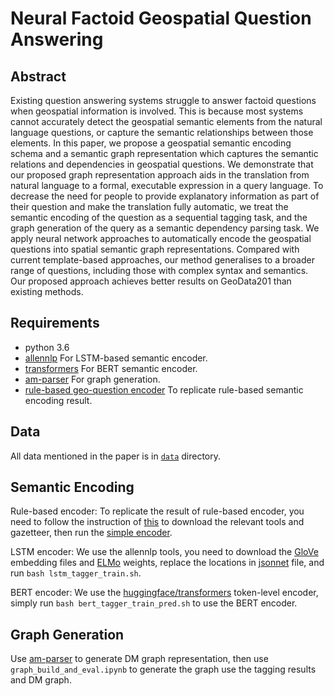 # Neural Factoid Geospatial Question Answering


## Abstract

Existing question answering systems struggle to answer factoid questions when geospatial information is involved.
This is because most systems cannot accurately detect the geospatial semantic elements from the natural language questions, or capture the semantic relationships between those elements.
In this paper, we propose a geospatial semantic encoding schema and a semantic graph representation which captures the semantic relations and dependencies in geospatial questions.
We demonstrate that our proposed graph representation approach aids in the translation from natural language to a formal, executable expression in a query language.
To decrease the need for people to provide explanatory information as part of their question and make the translation fully automatic, we treat the semantic encoding of the question as a sequential tagging task, and the graph generation of the query as a semantic dependency parsing task.
We apply neural network approaches to automatically encode the geospatial questions into spatial semantic graph representations.
Compared with current template-based approaches, our method generalises to a broader range of questions, including those with complex syntax and semantics.
Our proposed approach achieves better results on GeoData201 than existing methods.

## Requirements

- python 3.6
- [allennlp](https://github.com/allenai/allennlp) For LSTM-based semantic encoder.
- [transformers](https://github.com/huggingface/transformers) For BERT semantic encoder.
- [am-parser](https://github.com/coli-saar/am-parser) For graph generation.
- [rule-based geo-question encoder](https://github.com/haonan-li/place-qa-AGILE19) To replicate rule-based semantic encoding result.

## Data

All data mentioned in the paper is in [`data`](https://github.com/haonan-li/neural-factoid-geoqa/data) directory.

## Semantic Encoding

Rule-based encoder: To replicate the result of rule-based encoder, you need to follow the instruction of [this](https://github.com/haonan-li/place-qa-AGILE19) to download the relevant tools and gazetteer, then run the [simple encoder](https://github.com/haonan-li/place-qa-AGILE19/blob/master/simple_end_to_end.py).

LSTM encoder: We use the allennlp tools, you need to download the [GloVe](https://nlp.stanford.edu/projects/glove/) embedding files and [ELMo](https://allennlp.org/elmo) weights, replace the locations in [jsonnet](https://github.com/haonan-li/neural-factoid-geoqa/src/lstm_tagger.jsonnet) file, and run `bash lstm_tagger_train.sh`.

BERT encoder: We use the [huggingface/transformers](https://github.com/huggingface/transformers) token-level encoder, simply run `bash bert_tagger_train_pred.sh` to use the BERT encoder.

## Graph Generation

Use [am-parser](https://github.com/coli-saar/am-parser) to generate DM graph representation, then use `graph_build_and_eval.ipynb` to generate the graph use the tagging results and DM graph.

